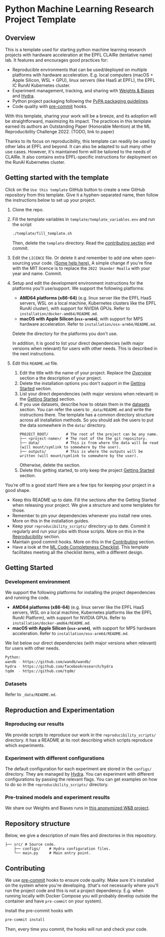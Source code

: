 # Python Machine Learning Research Project Template

## Overview

This is a template used for starting python machine learning research
projects with hardware acceleration at the EPFL CLAIRe (tentative name) lab.
It features and encourages good practices for:

- Reproducible environments that can be used/deployed on multiple platforms with hardware acceleration.
  E.g. local computers (macOS + Apple Silicon, WSL + GPU), linux servers (like HaaS at EPFL),
  the EPFL IC RunAI Kubernetes cluster.
- Experiment management, tracking, and sharing with [Weights & Biases](https://wandb.ai/site)
  and [Hydra](https://hydra.cc/).
- Python project packaging following the
  [PyPA packaging guidelines](https://packaging.python.org/en/latest/tutorials/packaging-projects/).
- Code quality with [pre-commit](https://pre-commit.com) hooks.

With this template, sharing your work will be a breeze, and its adoption will be straightforward,
maximizing its impact.
The practices in this template earned its authors an Outstanding Paper (Honorable Mention) at the
ML Reproducibility Challenge 2022. (TODO, link to paper)

Thanks to its focus on reproducibility, this template can readily be used by other labs at EPFL and beyond.
It can also be adapted to suit many other use cases.
However, it's maintained form will be tailored to the needs of CLAIRe.
It also contains extra EPFL-specific instructions for deployment on the RunAI Kubernetes cluster.

## Getting started with the template

Click on the `Use this template` GitHub button to create a new GitHub repository from this template.
Give it a hyphen-separated name, then follow the instructions below to set up your project.

1. Clone the repo.
2. Fill the template variables in `template/template_variables.env` and run the script
   ```bash
   ./template/fill_template.sh
   ```
   Then, delete the `template` directory.
   Read the [contributing section](#contributing) and commit.
3. Edit the `LICENCE` file.
   Or delete it and remember to add one when open-sourcing your code.
   [(Some help here).](https://docs.github.com/en/repositories/managing-your-repositorys-settings-and-features/customizing-your-repository/licensing-a-repository)
   A simple change if you're fine with the MIT licence is to replace the `2022 Skander Moalla` with your year and name.
   Commit.
4. Setup and edit the development environment instructions for the platforms you'll use/support.
   We support the following platforms:
    - **AMD64 platforms (x86-64)** (e.g. linux server like the EPFL HaaS servers, WSL on a local machine, Kubernetes
      clusters like the EPFL RunAI cluster), with support for NVIDIA GPUs.
      Refer to `installation/docker-amd64/README.md`.
    - **macOS with Apple Silicon (`osx-arm64`)**, with support for MPS hardware acceleration.
      Refer to `installation/osx-arm64/README.md`.

   Delete the directory for the platforms you don't use.

   In addition, it is good to list your direct dependencies (with major versions when relevant)
   for users with other needs.
   This is described in the next instructions.
5. Edit this `README.md` file.
    1. Edit the title with the name of your project.
       Replace the [_Overview_](#overview) section a the description of your project.
    2. Delete the installation options you don't support in
       the [Getting Started](#getting-started) section.
    3. List your direct dependencies (with major versions when relevant)
       in the [Getting Started](#getting-started) section.
    4. If you use datasets, describe how to obtain them in the [datasets](#datasets) section.
       You can refer the users to `_data/README.md` and write the instructions there.
       The template has a common directory structure across all installation methods.
       So you should ask the users to put the data somewhere in the `data/` directory.
       ```
       PROJECT_ROOT/        # The root of the project can be any name.
       ├── <project-name>/  # The root of the the git repository.
       ├── data/            # This is from where the data will be read (will mount/symlink to somewhere by the user).
       ├── outputs/         # This is where the outputs will be written (will mount/symlink to somewhere by the user).
       ```
       Otherwise, delete the section.
    5. Delete this getting started, to only keep the project [Getting Started](#getting-started) section.

You're off to a good start! Here are a few tips for keeping your project in a good shape.

- Keep this README up to date.
  Fill the sections after the Getting Started when releasing your project.
  We give a structure and some templates for those.
- Remember to pin your dependencies whenever you install new ones.
  More on this in the installation guides.
- Keep your `reproducibility_scripts/` directory up to date.
  Commit it regularly and run your jobs with those scripts.
  More on this in the [Reproducibility](#reproducibility) section.
- Maintain good commit hooks. More on this in the [Contributing](#contributing) section.
- Have a look at the [ML Code Completeness Checklist](https://github.com/paperswithcode/releasing-research-code).
  This template facilitates meeting all the checklist items, with a different design.

## Getting Started

### Development environment

We support the following platforms for installing the project dependencies and running the code.

* **AMD64 platforms (x86-64)** (e.g. linux server like the EPFL HaaS servers, WSL on a local machine, Kubernetes
  platforms like the EPFL RunAI Platform), with support for NVIDIA GPUs.
  Refer to `installation/docker-amd64/README.md`.
* **macOS with Apple Silicon (`osx-arm64`)**, with support for MPS hardware acceleration.
  Refer to `installation/osx-arm64/README.md`.

We list below our direct dependencies (with major versions when relevant) for users with other needs.

```bash
Python:
wandb - https://github.com/wandb/wandb/
hydra - https://github.com/facebookresearch/hydra
tqdm  - https://github.com/tqdm/
```

### Datasets

Refer to `_data/README.md`.

## Reproduction and Experimentation

### Reproducing our results

We provide scripts to reproduce our work in the `reproducibility_scripts/` directory.
It has a README at its root describing which scripts reproduce which experiments.

### Experiment with different configurations

The default configuration for each experiment are stored in the `configs/` directory.
They are managed by [Hydra](https://hydra.cc/docs/intro/).
You can experiment with different configurations by passing the relevant flags.
You can get examples on how to do so in the `reproducibility_scripts/` directory.

### Pre-trained models and experiment results

We share our Weights and Biases runs in [this anonymized W&B project]().

## Repository structure

Below, we give a description of main files and directories in this repository.

```
├── src/ # Source code.
    ├── configs/    # Hydra configuration files.
    └── main.py     # Main entry point.
```

## Contributing

We use [pre-commit](https://pre-commit.com) hooks to ensure code quality.
Make sure it's installed on the system where you're developing.
(that's not necessarily where you'll run the project code and this is not a project dependency.
E.g. when running locally with Docker Compose you will probably develop outside the container and have `pre-commit`
on your system).

Install the pre-commit hooks with

```bash
pre-commit install
```

Then, every time you commit, the hooks will run and check your code.
